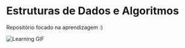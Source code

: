 # Estruturas de Dados e Algoritmos

Repositório focado na aprendizagem :)

![Learning GIF](https://i.imgflip.com/65jm1r.gif)
